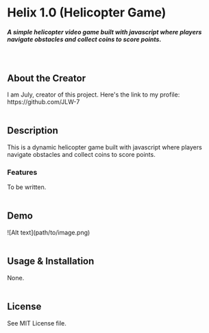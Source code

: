 <h1>Helix 1.0 (Helicopter Game)</h1>
<h5>A simple helicopter video game built with javascript where players navigate obstacles and collect coins to score points.</h5>
<br>
<h2>About the Creator</h2>
<h7>I am July, creator of this project. Here's the link to my profile: https://github.com/JLW-7</h7>
<br>
<br>
<h2>Description</h2>
<h7>This is a dynamic helicopter game built with javascript where players navigate obstacles and collect coins to score points.</h7>
<br>
<h3>Features</h3>
<h7>To be written.</h7>
<br>
<br>
<h2>Demo</h2>
![Alt text](path/to/image.png)
<br>
<br>
<h2>Usage & Installation</h2>
<h7>None.</h7>
<br>
<br>
<h2>License</h2>
<h7>See MIT License file.</h7>
